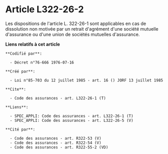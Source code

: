 # Article L322-26-2

Les dispositions de l'article L. 322-26-1 sont applicables en cas de dissolution non motivée par un retrait d'agrément d'une
société mutuelle d'assurance ou d'une union de sociétés mutuelles d'assurance.

**Liens relatifs à cet article**

	**Codifié par**:

	  - Décret n°76-666 1976-07-16

	**Créé par**:

	  - Loi n°85-703 du 12 juillet 1985 - art. 16 () JORF 13 juillet 1985

	**Cite**:

	  - Code des assurances - art. L322-26-1 (T)

	**Liens**:

	  - SPEC_APPLI: Code des assurances - art. L322-26-1 (T)
	  - SPEC_APPLI: Code des assurances - art. L322-26-5 (V)

	**Cité par**:

	  - Code des assurances - art. R322-53 (V)
	  - Code des assurances - art. R322-54 (V)
	  - Code des assurances - art. R322-55-2 (VD)
